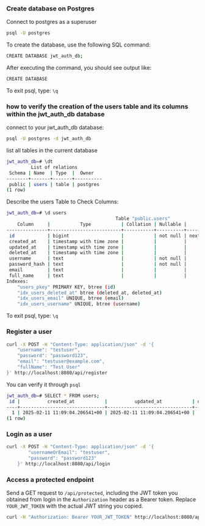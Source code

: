 ### Create database on Postgres

Connect to postgres as a superuser

```bash
psql -U postgres
```

 To create the database, use the following SQL command:
 
```bash
CREATE DATABASE jwt_auth_db;
```

After executing the command, you should see output like:

```bash
CREATE DATABASE
```

To exit psql, type: `\q`


### how to verify the creation of the users table and its columns within the jwt_auth_db database

connect to your jwt_auth_db database:
```bash
psql -U postgres -d jwt_auth_db
```

list all tables in the current database
```bash
jwt_auth_db=# \dt
         List of relations
 Schema | Name  | Type  |  Owner   
--------+-------+-------+----------
 public | users | table | postgres
(1 row)
```

 Describe the users Table to Check Columns:
```bash
jwt_auth_db=# \d users
                                        Table "public.users"
    Column     |           Type           | Collation | Nullable |              Default              
---------------+--------------------------+-----------+----------+-----------------------------------
 id            | bigint                   |           | not null | nextval('users_id_seq'::regclass)
 created_at    | timestamp with time zone |           |          | 
 updated_at    | timestamp with time zone |           |          | 
 deleted_at    | timestamp with time zone |           |          | 
 username      | text                     |           | not null | 
 password_hash | text                     |           | not null | 
 email         | text                     |           |          | 
 full_name     | text                     |           |          | 
Indexes:
    "users_pkey" PRIMARY KEY, btree (id)
    "idx_users_deleted_at" btree (deleted_at, deleted_at)
    "idx_users_email" UNIQUE, btree (email)
    "idx_users_username" UNIQUE, btree (username)
```

To exit psql, type: `\q`

### Register a user

```bash
curl -X POST -H "Content-Type: application/json" -d '{
    "username": "testuser",
    "password": "password123",
    "email": "testuser@example.com",
    "fullName": "Test User"
}' http://localhost:8080/api/register
```

You can verify it through `psql`

```bash
jwt_auth_db=# SELECT * FROM users;
 id |          created_at           |          updated_at           | deleted_at | username |                        password_hash                         |        email         | full_name 
----+-------------------------------+-------------------------------+------------+----------+--------------------------------------------------------------+----------------------+-----------
  1 | 2025-02-11 11:09:04.206541+00 | 2025-02-11 11:09:04.206541+00 |            | testuser | $2a$10$zSMDOzdDQm6MZb6Kl1qaouyhVwVzHpTSTd4tSbYYsuTAYXxg5Xth2 | testuser@example.com | Test User
(1 row)
```

### Login as a user

```bash
curl -X POST -H "Content-Type: application/json" -d '{
        "usernameOrEmail": "testuser",
        "password": "password123"
    }' http://localhost:8080/api/login
```

### Access a protected endpoint

Send a GET request to `/api/protected`, including the JWT token you obtained from login in the `Authorization` header as a Bearer token.  Replace `YOUR_JWT_TOKEN` with the actual JWT string you copied.

```bash
curl -H "Authorization: Bearer YOUR_JWT_TOKEN" http://localhost:8080/api/protected
```


